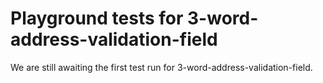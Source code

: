# Playground tests for 3-word-address-validation-field
We are still awaiting the first test run for 3-word-address-validation-field.
